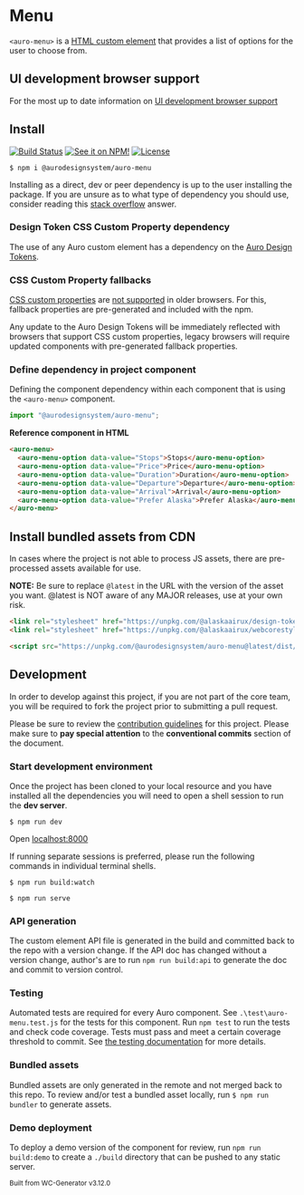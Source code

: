 # Menu

`<auro-menu>` is a [HTML custom element](https://developer.mozilla.org/en-US/docs/Web/Web_Components/Using_custom_elements) that provides a list of options for the user to choose from.

## UI development browser support

For the most up to date information on [UI development browser support](https://auro.alaskaair.com/support/browsersSupport)

## Install

[![Build Status](https://img.shields.io/github/workflow/status/AlaskaAirlines/auro-menu/Test%20and%20publish?branch=master&style=for-the-badge)](https://github.com/AlaskaAirlines/auro-menu/actions?query=workflow%3A%22test+and+publish%22)
[![See it on NPM!](https://img.shields.io/npm/v/@aurodesignsystem/auro-menu?style=for-the-badge&color=orange)](https://www.npmjs.com/package/@aurodesignsystem/auro-menu)
[![License](https://img.shields.io/npm/l/@aurodesignsystem/auro-menu?color=blue&style=for-the-badge)](https://www.apache.org/licenses/LICENSE-2.0)

```shell
$ npm i @aurodesignsystem/auro-menu
```

Installing as a direct, dev or peer dependency is up to the user installing the package. If you are unsure as to what type of dependency you should use, consider reading this [stack overflow](https://stackoverflow.com/questions/18875674/whats-the-difference-between-dependencies-devdependencies-and-peerdependencies) answer.

### Design Token CSS Custom Property dependency

The use of any Auro custom element has a dependency on the [Auro Design Tokens](https://auro.alaskaair.com/getting-started/developers/design-tokens).

### CSS Custom Property fallbacks

[CSS custom properties](https://developer.mozilla.org/en-US/docs/Web/CSS/Using_CSS_custom_properties) are [not supported](https://auro.alaskaair.com/support/custom-properties) in older browsers. For this, fallback properties are pre-generated and included with the npm.

Any update to the Auro Design Tokens will be immediately reflected with browsers that support CSS custom properties, legacy browsers will require updated components with pre-generated fallback properties.

### Define dependency in project component

Defining the component dependency within each component that is using the `<auro-menu>` component.

```javascript
import "@aurodesignsystem/auro-menu";
```

**Reference component in HTML**
<!-- AURO-GENERATED-CONTENT:START (CODE:src=./apiExamples/basic.html) -->
<!-- The below code snippet is automatically added from ./apiExamples/basic.html -->
```html
<auro-menu>
  <auro-menu-option data-value="Stops">Stops</auro-menu-option>
  <auro-menu-option data-value="Price">Price</auro-menu-option>
  <auro-menu-option data-value="Duration">Duration</auro-menu-option>
  <auro-menu-option data-value="Departure">Departure</auro-menu-option>
  <auro-menu-option data-value="Arrival">Arrival</auro-menu-option>
  <auro-menu-option data-value="Prefer Alaska">Prefer Alaska</auro-menu-option>
</auro-menu>
```
<!-- AURO-GENERATED-CONTENT:END -->

## Install bundled assets from CDN

In cases where the project is not able to process JS assets, there are pre-processed assets available for use.

**NOTE:** Be sure to replace `@latest` in the URL with the version of the asset you want. @latest is NOT aware of any MAJOR releases, use at your own risk.

```html
<link rel="stylesheet" href="https://unpkg.com/@alaskaairux/design-tokens@latest/dist/tokens/CSSCustomProperties.css" />
<link rel="stylesheet" href="https://unpkg.com/@alaskaairux/webcorestylesheets@latest/dist/bundled/essentials.css" />

<script src="https://unpkg.com/@aurodesignsystem/auro-menu@latest/dist/auro-menu__bundled.js" type="module"></script>
```

## Development

In order to develop against this project, if you are not part of the core team, you will be required to fork the project prior to submitting a pull request.

Please be sure to review the [contribution guidelines](https://auro.alaskaair.com/contributing) for this project. Please make sure to **pay special attention** to the **conventional commits** section of the document.

### Start development environment

Once the project has been cloned to your local resource and you have installed all the dependencies you will need to open a shell session to run the **dev server**.

```shell
$ npm run dev
```

Open [localhost:8000](http://localhost:8000/)

If running separate sessions is preferred, please run the following commands in individual terminal shells.

```shell
$ npm run build:watch

$ npm run serve
```

### API generation

The custom element API file is generated in the build and committed back to the repo with a version change. If the API doc has changed without a version change, author's are to run `npm run build:api` to generate the doc and commit to version control.

### Testing

Automated tests are required for every Auro component. See `.\test\auro-menu.test.js` for the tests for this component. Run `npm test` to run the tests and check code coverage. Tests must pass and meet a certain coverage threshold to commit. See [the testing documentation](https://auro.alaskaair.com/support/tests) for more details.

### Bundled assets

Bundled assets are only generated in the remote and not merged back to this repo. To review and/or test a bundled asset locally, run `$ npm run bundler` to generate assets.

### Demo deployment

To deploy a demo version of the component for review, run `npm run build:demo` to create a `./build` directory that can be pushed to any static server.

<small>Built from WC-Generator v3.12.0</small>
